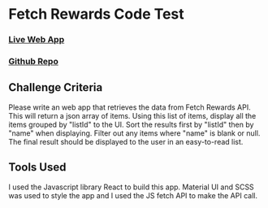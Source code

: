 # Fetch Rewards Code Test

### [Live Web App](https://dariusmatthews.github.io/Fetch_Rewards_app/)
### [Github Repo](https://github.com/DariusMatthews/User-Task-App)

## Challenge Criteria

Please write an web app that retrieves the data from Fetch Rewards API. This will return a json array of items. Using this list of items, display all the items grouped by "listId" to the UI. Sort the results first by "listId" then by "name" when displaying. Filter out any items where "name" is blank or null. The final result should be displayed to the user in an easy-to-read list.

## Tools Used

I used the Javascript library React to build this app. Material UI and SCSS was used to style the app and I used the JS fetch API to make the API call.
